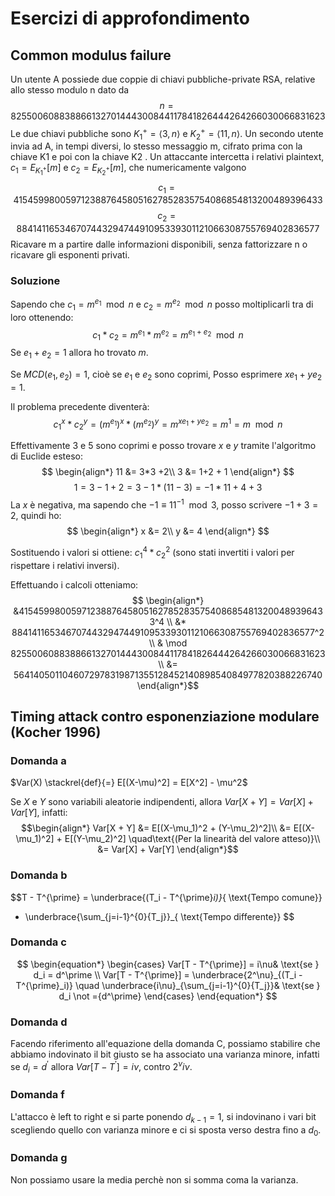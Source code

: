 # Esercizi di approfondimento
## Common modulus failure
Un utente A possiede due coppie di chiavi pubbliche-private RSA, relative allo stesso modulo
n dato da
$$n = 825500608838866132701444300844117841826444264266030066831623$$
Le due chiavi pubbliche sono $K_1^+ = ⟨3, n⟩$ e $K_2^+ = ⟨11, n⟩$. Un secondo utente invia ad A, in
tempi diversi, lo stesso messaggio m, cifrato prima con la chiave K1 e poi con la chiave K2 .
Un attaccante intercetta i relativi plaintext, $c_1 = E_{K_1^+} [m]$ e $c_2 = E_{K_2^+}[m]$, che numericamente
valgono
$$c_1 = 41545998005971238876458051627852835754086854813200489396433$$
$$c_2 = 88414116534670744329474491095339301121066308755769402836577$$
Ricavare m a partire dalle informazioni disponibili, senza fattorizzare n o ricavare gli esponenti
privati.

### Soluzione

Sapendo che $c_1 = m^{e_1} \mod{n}$ e $c_2 = m^{e_2} \mod{n}$ posso moltiplicarli tra di loro ottenendo:
$$c_1 * c_2 = m^{e_1}*m^{e_2} = m^{e_1 + e_2} \mod{n}$$
Se $e_1 + e_2 = 1$ allora ho trovato $m$.

Se $MCD(e_1,e_2)=1$, cioè se $e_1$ e $e_2$ sono coprimi, Posso esprimere $xe_1 + ye_2 = 1$.

Il problema precedente diventerà:
$$c_1^x * c_2^y = (m^{e_1})^x*(m^{e_2})^y = m^{xe_1 + ye_2} = m^1 = m \mod{n}$$

Effettivamente $3$ e $5$ sono coprimi e posso trovare $x$ e $y$ tramite l'algoritmo di Euclide esteso:
$$
\begin{align*}
    11 &= 3*3 +2\\
    3 &= 1+2 + 1
\end{align*}
$$
$$1=3-1+2=3-1*(11-3)=-1*11+4+3$$
La $x$ è negativa, ma sapendo che $-1 \equiv 11^{-1} \mod 3$, posso scrivere $-1 + 3 = 2$, quindi ho:
$$
\begin{align*}
    x &= 2\\
    y &= 4
\end{align*}
$$

Sostituendo i valori si ottiene: $c_1^4 * c_2^2$ (sono stati invertiti i valori per rispettare i relativi inversi).

Effettuando i calcoli otteniamo:
$$
\begin{align*}
&41545998005971238876458051627852835754086854813200489396433^4 \\ 
&* 88414116534670744329474491095339301121066308755769402836577^2 \\ 
& \mod 825500608838866132701444300844117841826444264266030066831623 \\
&= 564140501104607297831987135512845214089854084977820388226740
\end{align*}$$

## Timing attack contro esponenziazione modulare (Kocher 1996)

### Domanda a

$Var(X) \stackrel{def}{=} E[(X-\mu)^2] = E[X^2] - \mu^2$

Se $X$ e $Y$ sono variabili aleatorie indipendenti, allora $Var[X + Y] = Var[X] + Var[Y]$, infatti:
$$\begin{align*}
    Var[X + Y] &= E[(X-\mu_1)^2 + (Y-\mu_2)^2]\\
     &= E[(X-\mu_1)^2] + E[(Y-\mu_2)^2]
     \quad\text{(Per la linearità del valore atteso)}\\
     &= Var[X] + Var[Y]
\end{align*}$$

### Domanda b
$$T - T^{\prime} = \underbrace{(T_i - T^{\prime}_i)}_{
                    \text{Tempo comune}} 

+ \underbrace{\sum_{j=i-1}^{0}{T_j}}_{
                    \text{Tempo differente}} $$

### Domanda c
$$
\begin{equation*}
  \begin{cases} 
   Var[T - T^{\prime}] = i\nu& \text{se } d_i = d^\prime \\
   Var[T - T^{\prime}] = \underbrace{2^\nu}_{(T_i - T^{\prime}_i)} \quad \underbrace{i\nu}_{\sum_{j=i-1}^{0}{T_j}}& 
   \text{se } d_i \not ={d^\prime}
  \end{cases}
  \end{equation*}
$$
### Domanda d
Facendo riferimento all'equazione della domanda C, possiamo stabilire che abbiamo indovinato il bit giusto se ha associato una varianza minore, infatti se $d_i = d^\prime$ allora $Var[T - T^{\prime}] = i\nu$, contro $2^\nu i\nu$.

### Domanda f
L'attacco è left to right e si parte ponendo $d_{k-1} = 1$, si indovinano i vari bit scegliendo quello con varianza minore e ci si sposta verso destra fino a $d_0$.
### Domanda g
Non possiamo usare la media perchè non si somma coma la varianza.